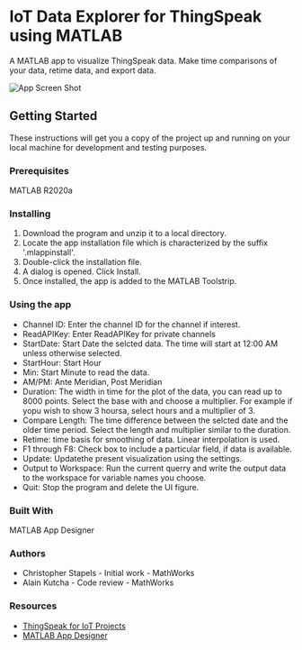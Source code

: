 # IoT Data Explorer for ThingSpeak using MATLAB

A MATLAB app to visualize ThingSpeak data. Make time comparisons of your data, retime data, and export data.

![App Screen Shot](https://github.com/thingspeak/IoT-Data-Explorer/blob/master/IoTExploreGuiView1.png)

## Getting Started

These instructions will get you a copy of the project up and running on your local machine for development and testing purposes. 

### Prerequisites

MATLAB R2020a

### Installing

1. Download the program and unzip it to a local directory. 
2. Locate the app installation file which is characterized by the suffix '.mlappinstall'.
3. Double-click the installation file.
4. A dialog is opened. Click Install.
5. Once installed, the app is added to the MATLAB Toolstrip.

### Using the app

* Channel ID: Enter the channel ID for the channel if interest.
* ReadAPIKey: Enter ReadAPIKey for private channels
* StartDate: Start Date the selcted data.  The time will start at 12:00 AM unless otherwise selected.
* StartHour: Start Hour 
* Min: Start Minute to read the data.
* AM/PM: Ante Meridian, Post Meridian
* Duration: The width in time for the plot of the data, you can read up to 8000 points.  Select the base with and choose a multiplier. For example if yopu wish to show 3 hoursa, select hours and a multiplier of 3.
* Compare Length:  The time difference between the selcted date and the older time period.  Select the length and multiplier similar to the duration.
* Retime: time basis for smoothing of data.  Linear interpolation is used.
* F1 through F8: Check box to include a particular field, if data is available.
* Update: Updatethe present visualization using the settings.
* Output to Workspace:  Run the current querry and write the output data to the workspace for variable names you choose.
* Quit: Stop the program and delete the UI figure.

### Built With
MATLAB App Designer

### Authors
* Christopher Stapels - Initial work - MathWorks
* Alain Kutcha - Code review - MathWorks

### Resources
* [ThingSpeak for IoT Projects](https://thingspeak.com)
* [MATLAB App Designer](https://www.mathworks.com/products/matlab/app-designer.html)
